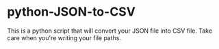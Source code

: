 # python-JSON-to-CSV
This is a python script that will convert your JSON file into CSV file.
Take care when you're writing your file paths.
